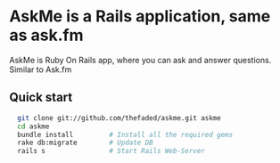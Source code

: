 # AskMe is a Rails application, same as ask.fm

AskMe is Ruby On Rails app, where you can ask and answer questions. Similar to Ask.fm

## Quick start

```bash
  git clone git://github.com/thefaded/askme.git askme
  cd askme
  bundle install         # Install all the required gems
  rake db:migrate        # Update DB
  rails s                # Start Rails Web-Server

```


